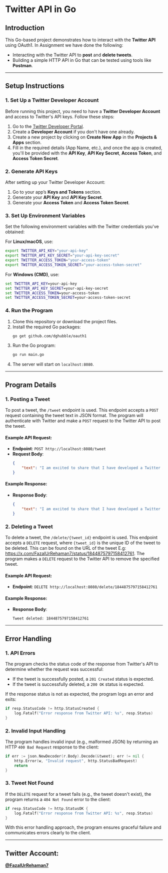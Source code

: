 # Twitter API in Go

## Introduction

This Go-based project demonstrates how to interact with the **Twitter API** using OAuth1. In Assignment we have done the following:
- Interacting with the Twitter API to **post** and **delete tweets**.
- Building a simple HTTP API in Go that can be tested using tools like **Postman**.

---

## Setup Instructions

### 1. Set Up a Twitter Developer Account

Before running this project, you need to have a **Twitter Developer Account** and access to Twitter's API keys. Follow these steps:

1. Go to the [Twitter Developer Portal](https://developer.twitter.com/).
2. Create a **Developer Account** if you don't have one already.
3. Create a new project by clicking on **Create New App** in the **Projects & Apps** section.
4. Fill in the required details (App Name, etc.), and once the app is created, you'll be provided with the **API Key**, **API Key Secret**, **Access Token**, and **Access Token Secret**.

### 2. Generate API Keys

After setting up your Twitter Developer Account:

1. Go to your app’s **Keys and Tokens** section.
2. Generate your **API Key** and **API Key Secret**.
3. Generate your **Access Token** and **Access Token Secret**.

### 3. Set Up Environment Variables

Set the following environment variables with the Twitter credentials you've obtained:

For **Linux/macOS**, use:
```bash
export TWITTER_API_KEY="your-api-key"
export TWITTER_API_KEY_SECRET="your-api-key-secret"
export TWITTER_ACCESS_TOKEN="your-access-token"
export TWITTER_ACCESS_TOKEN_SECRET="your-access-token-secret"
```
For **Windows (CMD)**, use:
```cmd
set TWITTER_API_KEY=your-api-key
set TWITTER_API_KEY_SECRET=your-api-key-secret
set TWITTER_ACCESS_TOKEN=your-access-token
set TWITTER_ACCESS_TOKEN_SECRET=your-access-token-secret
```

### 4. Run the Program

1. Clone this repository or download the project files.
2. Install the required Go packages:
   ```bash
   go get github.com/dghubble/oauth1
   ```
3. Run the Go program:
   ```bash
   go run main.go
   ```
4. The server will start on `localhost:8080`.

---

## Program Details

### 1. Posting a Tweet

To post a tweet, the `/tweet` endpoint is used. This endpoint accepts a `POST` request containing the tweet text in JSON format. The program will authenticate with Twitter and make a `POST` request to the Twitter API to post the tweet.

#### Example API Request:

- **Endpoint**: `POST http://localhost:8080/tweet`
- **Request Body**:
  ```json
  {
      "text": "I am excited to share that I have developed a Twitter API in Go!"
  }
  ```

#### Example Response:

- **Response Body**:
  ```json
  {
      "text": "I am excited to share that I have developed a Twitter API in Go!"
  }
  ```

### 2. Deleting a Tweet

To delete a tweet, the `/delete/{tweet_id}` endpoint is used. This endpoint accepts a `DELETE` request, where `{tweet_id}` is the unique ID of the tweet to be deleted. This can be found on the URL of the tweet E.g: https://x.com/FazalUrRehaman7/status/1844875797158412761. The program makes a `DELETE` request to the Twitter API to remove the specified tweet.

#### Example API Request:

- **Endpoint**: `DELETE http://localhost:8080/delete/1844875797158412761`

#### Example Response:

- **Response Body**:
  ```text
  Tweet deleted: 1844875797158412761
  ```

---

## Error Handling

### 1. API Errors

The program checks the status code of the response from Twitter's API to determine whether the request was successful:

- If the tweet is successfully posted, a `201 Created` status is expected.
- If the tweet is successfully deleted, a `200 OK` status is expected.

If the response status is not as expected, the program logs an error and exits:
```go
if resp.StatusCode != http.StatusCreated {
    log.Fatalf("Error response from Twitter API: %s", resp.Status)
}
```

### 2. Invalid Input Handling

The program handles invalid input (e.g., malformed JSON) by returning an HTTP `400 Bad Request` response to the client:
```go
if err := json.NewDecoder(r.Body).Decode(&tweet); err != nil {
    http.Error(w, "Invalid request", http.StatusBadRequest)
    return
}
```

### 3. Tweet Not Found

If the `DELETE` request for a tweet fails (e.g., the tweet doesn't exist), the program returns a `404 Not Found` error to the client:
```go
if resp.StatusCode != http.StatusOK {
    log.Fatalf("Error response from Twitter API: %s", resp.Status)
}
```

With this error handling approach, the program ensures graceful failure and communicates errors clearly to the client.

---
## Twitter Account:

**[@FazalUrRehaman7](https://twitter.com/FazalUrRehaman7)**
